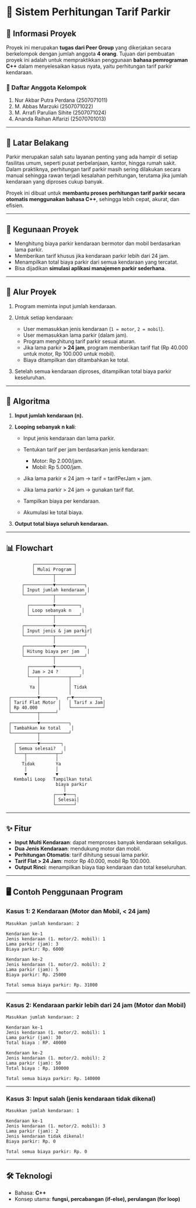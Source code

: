 # 🚗 Sistem Perhitungan Tarif Parkir

## 👥 Informasi Proyek

Proyek ini merupakan **tugas dari Peer Group** yang dikerjakan secara berkelompok dengan jumlah anggota **4 orang**.
Tujuan dari pembuatan proyek ini adalah untuk mempraktikkan penggunaan **bahasa pemrograman C++** dalam menyelesaikan kasus nyata, yaitu perhitungan tarif parkir kendaraan.

### 📌 Daftar Anggota Kelompok

1. Nur Akbar Putra Perdana (2507071011)
2. M. Abbas Marzuki (2507071022)
3. M. Arrafi Parulian Sihite (2507071024)
4. Ananda Raihan Alfarizi (25070701013)

---

## 📌 Latar Belakang

Parkir merupakan salah satu layanan penting yang ada hampir di setiap fasilitas umum, seperti pusat perbelanjaan, kantor, hingga rumah sakit. Dalam praktiknya, perhitungan tarif parkir masih sering dilakukan secara manual sehingga rawan terjadi kesalahan perhitungan, terutama jika jumlah kendaraan yang diproses cukup banyak.

Proyek ini dibuat untuk **membantu proses perhitungan tarif parkir secara otomatis menggunakan bahasa C++**, sehingga lebih cepat, akurat, dan efisien.

---

## 🎯 Kegunaan Proyek

* Menghitung biaya parkir kendaraan bermotor dan mobil berdasarkan lama parkir.
* Memberikan tarif khusus jika kendaraan parkir lebih dari 24 jam.
* Menampilkan total biaya parkir dari semua kendaraan yang tercatat.
* Bisa dijadikan **simulasi aplikasi manajemen parkir sederhana**.

---

## 🔄 Alur Proyek

1. Program meminta input jumlah kendaraan.
2. Untuk setiap kendaraan:

   * User memasukkan jenis kendaraan (`1 = motor`, `2 = mobil`).
   * User memasukkan lama parkir (dalam jam).
   * Program menghitung tarif parkir sesuai aturan.
   * Jika lama parkir **> 24 jam**, program memberikan tarif flat (Rp 40.000 untuk motor, Rp 100.000 untuk mobil).
   * Biaya ditampilkan dan ditambahkan ke total.
3. Setelah semua kendaraan diproses, ditampilkan total biaya parkir keseluruhan.

---

## 🧮 Algoritma

1. **Input jumlah kendaraan (n).**
2. **Looping sebanyak n kali**:

   * Input jenis kendaraan dan lama parkir.
   * Tentukan tarif per jam berdasarkan jenis kendaraan:

     * Motor: Rp 2.000/jam.
     * Mobil: Rp 5.000/jam.
   * Jika lama parkir ≤ 24 jam → tarif = tarifPerJam × jam.
   * Jika lama parkir > 24 jam → gunakan tarif flat.
   * Tampilkan biaya per kendaraan.
   * Akumulasi ke total biaya.
3. **Output total biaya seluruh kendaraan.**

---

## 📊 Flowchart

```
          ┌───────────────┐
          │ Mulai Program │
          └───────┬───────┘
                  │
      ┌───────────▼───────────┐
      │ Input jumlah kendaraan │
      └───────────┬───────────┘
                  │
        ┌─────────▼─────────┐
        │ Loop sebanyak n    │
        └─────────┬─────────┘
                  │
      ┌───────────▼───────────┐
      │ Input jenis & jam parkir│
      └───────────┬───────────┘
                  │
      ┌───────────▼───────────┐
      │ Hitung biaya per jam   │
      └───────────┬───────────┘
                  │
        ┌─────────▼─────────┐
        │ Jam > 24 ?         │
        └───┬───────────┬───┘
            │           │
         Ya │           │ Tidak
            │           │
 ┌──────────▼──────┐   ┌─▼──────────┐
 │ Tarif Flat Motor │   │ Tarif x Jam│
 │ Rp 40.000        │   └────────────┘
 └──────────┬──────┘
            │
 ┌──────────▼───────────┐
 │ Tambahkan ke total    │
 └──────────┬───────────┘
            │
   ┌────────▼────────┐
   │ Semua selesai?   │
   └───┬───────────┬─┘
       │           │
      Tidak        Ya
       │           │
       ▼           ▼
   Kembali Loop   Tampilkan total
                   biaya parkir
                      │
                  ┌───▼───┐
                  │ Selesai│
                  └───────┘
```

---

## ✨ Fitur

* **Input Multi Kendaraan**: dapat memproses banyak kendaraan sekaligus.
* **Dua Jenis Kendaraan**: mendukung motor dan mobil.
* **Perhitungan Otomatis**: tarif dihitung sesuai lama parkir.
* **Tarif Flat > 24 Jam**: motor Rp 40.000, mobil Rp 100.000.
* **Output Rinci**: menampilkan biaya tiap kendaraan dan total keseluruhan.

---

## 🖥️ Contoh Penggunaan Program

### Kasus 1: 2 Kendaraan (Motor dan Mobil, < 24 jam)

```
Masukkan jumlah kendaraan: 2

Kendaraan ke-1
Jenis kendaraan (1. motor/2. mobil): 1
Lama parkir (jam): 3
Biaya parkir: Rp. 6000

Kendaraan ke-2
Jenis kendaraan (1. motor/2. mobil): 2
Lama parkir (jam): 5
Biaya parkir: Rp. 25000

Total semua biaya parkir: Rp. 31000
```

---

### Kasus 2: Kendaraan parkir lebih dari 24 jam (Motor dan Mobil)

```
Masukkan jumlah kendaraan: 2

Kendaraan ke-1
Jenis kendaraan (1. motor/2. mobil): 1
Lama parkir (jam): 30
Total biaya : RP. 40000

Kendaraan ke-2
Jenis kendaraan (1. motor/2. mobil): 2
Lama parkir (jam): 50
Total biaya : Rp. 100000

Total semua biaya parkir: Rp. 140000
```

---

### Kasus 3: Input salah (jenis kendaraan tidak dikenal)

```
Masukkan jumlah kendaraan: 1

Kendaraan ke-1
Jenis kendaraan (1. motor/2. mobil): 3
Lama parkir (jam): 2
Jenis kendaraan tidak dikenal!
Biaya parkir: Rp. 0

Total semua biaya parkir: Rp. 0
```

---

## 🛠️ Teknologi

* Bahasa: **C++**
* Konsep utama: **fungsi, percabangan (if-else), perulangan (for loop)**
